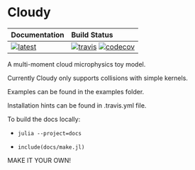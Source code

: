# Cloudy

| **Documentation**                             | **Build Status**                                                                                                     |
|:--------------------------------------------- |:---------------------------------------------------------------------------------------------------------------------|
| [![latest][docs-latest-img]][docs-latest-url] | [![travis][travis-img]][travis-url] [![codecov][codecov-img]][codecov-url] |

[docs-latest-img]: https://img.shields.io/badge/docs-latest-blue.svg
[docs-latest-url]: https://climate-machine.github.io/cloudy/latest/

[travis-img]: https://travis-ci.org/climate-machine/cloudy.svg?branch=master
[travis-url]: https://travis-ci.org/climate-machine/cloudy

[codecov-img]: https://codecov.io/gh/climate-machine/cloudy/branch/master/graph/badge.svg
[codecov-url]: https://codecov.io/gh/climate-machine/cloudy

A multi-moment cloud microphysics toy model.

Currently Cloudy only supports collisions with simple kernels.

Examples can be found in the examples folder.

Installation hints can be found in .travis.yml file.

To build the docs locally:

- ```julia --project=docs```

- ```include(docs/make.jl)```

MAKE IT YOUR OWN!
